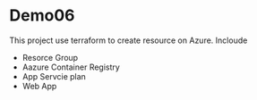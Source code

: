 # Demo06
This project use terraform to create resource on Azure. Incloude
- Resorce Group
- Aazure Container Registry
- App Servcie plan
- Web App
